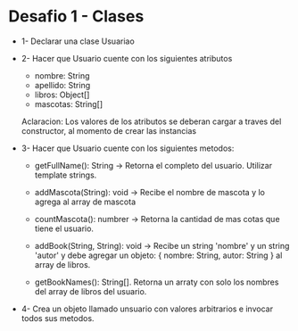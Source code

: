 # Desafio 1 - Clases 
* 1- Declarar una clase Usuariao

* 2- Hacer que Usuario cuente con los siguientes atributos
    - nombre: String
    - apellido: String
    - libros: Object[]
    - mascotas: String[]
  
  Aclaracion: Los valores de los atributos se deberan cargar a traves del constructor, al momento de crear las instancias 

* 3- Hacer que Usuario cuente con los siguientes metodos: 
    - getFullName(): String -> Retorna el completo del usuario. Utilizar template strings. 
    
    - addMascota(String): void -> Recibe el nombre de mascota y lo agrega al array de mascota
    
    - countMascota(): numbrer -> Retorna la cantidad de mas cotas que tiene el usuario. 
    
    - addBook(String, String): void -> Recibe un string 'nombre' y un string 'autor' y debe agregar un objeto:     {
                    nombre: String, 
                    autor: String 
                }
    al array de libros. 
    
    - getBookNames(): String[]. Retorna un arraty con solo los nombres del array de libros del usuario. 

* 4- Crea un objeto llamado  unsuario con valores arbitrarios e invocar todos sus metodos.                     